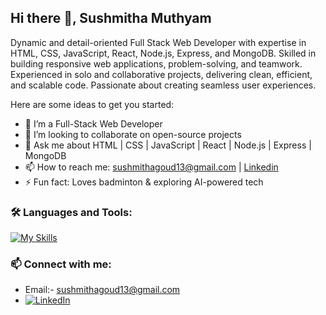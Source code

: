 ## Hi there 👋, Sushmitha Muthyam

<!--
**SushmithaM13/SushmithaM13** is a ✨ _special_ ✨ repository because its `README.md` (this file) appears on your GitHub profile.-->
Dynamic and detail-oriented Full Stack Web Developer with expertise in HTML, CSS, JavaScript, React, Node.js, Express, and MongoDB. Skilled in building responsive web applications, problem-solving, and teamwork. Experienced in solo and collaborative projects, delivering clean, efficient, and scalable code. Passionate about creating seamless user experiences.

Here are some ideas to get you started:

<!--- 🔭 I’m currently working on ...-->
- 🌱 I’m a Full-Stack Web Developer
- 👯 I’m looking to collaborate on open-source projects
- 💬 Ask me about HTML | CSS | JavaScript | React | Node.js | Express | MongoDB
- 📫 How to reach me: sushmithagoud13@gmail.com | [Linkedin](https://www.linkedin.com/in/muthyam-sushmitha/)
- ⚡ Fun fact: Loves badminton & exploring AI-powered tech
<!--- - 🤔 I’m looking for help with ...
- <!--- 😄 Pronouns: ...-->

### 🛠 Languages and Tools:

[![My Skills](https://skillicons.dev/icons?i=html,css,js,react,nodejs,express,mongodb,vscode,postman,github)](https://skillicons.dev)

### 📫 Connect with me:
- Email:- sushmithagoud13@gmail.com
- [![LinkedIn](https://img.shields.io/badge/LinkedIn-0077B5?style=flat&logo=linkedin&logoColor=white)](https://www.linkedin.com/in/muthyam-sushmitha/)



